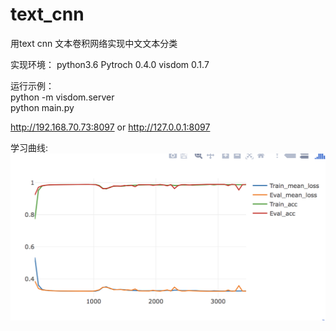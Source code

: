 # text_cnn
用text cnn 文本卷积网络实现中文文本分类<br>

实现环境：
python3.6
Pytroch 0.4.0
visdom 0.1.7

运行示例：<br>
python -m visdom.server<br>
python main.py<br>

http://192.168.70.73:8097
or
http://127.0.0.1:8097

学习曲线:
![Alt text](./image/t1.png)

